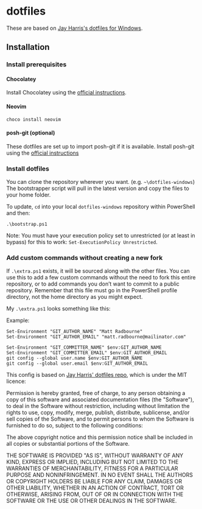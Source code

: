 ﻿# dotfiles

These are based on [Jay Harris's dotfiles for Windows](https://github.com/jayharris/dotfiles-windows.git).

## Installation

### Install prerequisites

#### Chocolatey

Install Chocolatey using the [official instructions](https://chocolatey.org/install).

#### Neovim

```posh
choco install neovim
```

#### posh-git (optional)

These dotfiles are set up to import posh-git if it is available. Install posh-git using the [official instructions](https://github.com/dahlbyk/posh-git#installation)

### Install dotfiles

You can clone the repository wherever you want. (e.g. `~\dotfiles-windows`) The bootstrapper script will pull in the latest version and copy the files to your home folder.

To update, `cd` into your local `dotfiles-windows` repository within PowerShell and then:

```posh
.\bootstrap.ps1
```

Note: You must have your execution policy set to unrestricted (or at least in bypass) for this to work: `Set-ExecutionPolicy Unrestricted`.

### Add custom commands without creating a new fork

If `.\extra.ps1` exists, it will be sourced along with the other files. You can use this to add a few custom commands without the need to fork this entire repository, or to add commands you don’t want to commit to a public repository. Remember that this file must go in the PowerShell profile directory, not the home directory as you might expect.

My `.\extra.ps1` looks something like this:

Example:

```posh
Set-Environment "GIT_AUTHOR_NAME" "Matt Radbourne"
Set-Environment "GIT_AUTHOR_EMAIL" "matt.radbourne@mailinator.com"

Set-Environment "GIT_COMMITTER_NAME" $env:GIT_AUTHOR_NAME
Set-Environment "GIT_COMMITTER_EMAIL" $env:GIT_AUTHOR_EMAIL
git config --global user.name $env:GIT_AUTHOR_NAME
git config --global user.email $env:GIT_AUTHOR_EMAIL
```

This config is based on [Jay Harris' dotfiles repo](https://github.com/jayharris/dotfiles-windows), which is under the MIT licence:

Permission is hereby granted, free of charge, to any person obtaining a copy of this software and associated documentation files (the "Software"), to deal in the Software without restriction, including without limitation the rights to use, copy, modify, merge, publish, distribute, sublicense, and/or sell copies of the Software, and to permit persons to whom the Software is furnished to do so, subject to the following conditions:

The above copyright notice and this permission notice shall be included in all copies or substantial portions of the Software.

THE SOFTWARE IS PROVIDED "AS IS", WITHOUT WARRANTY OF ANY KIND, EXPRESS OR IMPLIED, INCLUDING BUT NOT LIMITED TO THE WARRANTIES OF MERCHANTABILITY, FITNESS FOR A PARTICULAR PURPOSE AND NONINFRINGEMENT. IN NO EVENT SHALL THE AUTHORS OR COPYRIGHT HOLDERS BE LIABLE FOR ANY CLAIM, DAMAGES OR OTHER LIABILITY, WHETHER IN AN ACTION OF CONTRACT, TORT OR OTHERWISE, ARISING FROM, OUT OF OR IN CONNECTION WITH THE SOFTWARE OR THE USE OR OTHER DEALINGS IN THE SOFTWARE.
